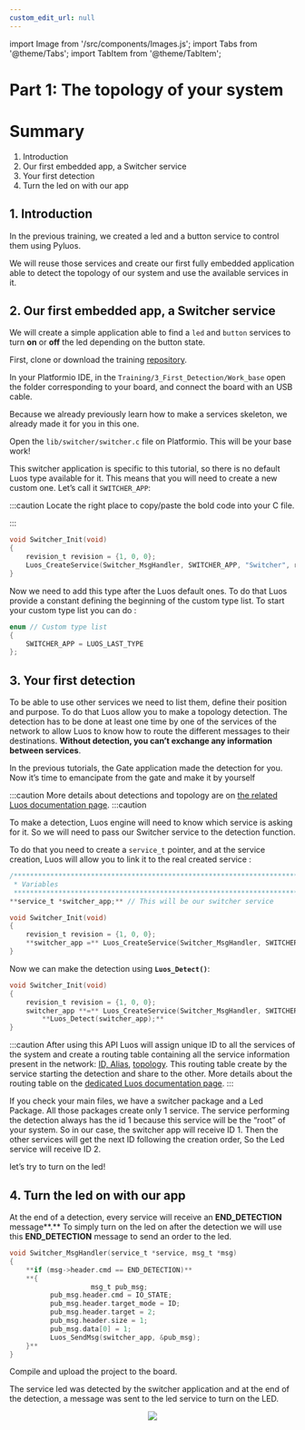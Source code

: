 ```yaml
---
custom_edit_url: null
---
```


import Image from '/src/components/Images.js';
import Tabs from '@theme/Tabs';
import TabItem from '@theme/TabItem';

# Part 1: The topology of your system

# Summary

1. Introduction
2. Our first embedded app, a Switcher service
3. Your first detection
4. Turn the led on with our app

## 1. Introduction

In the previous training, we created a led and a button service to control them using Pyluos.

We will reuse those services and create our first fully embedded application able to detect the topology of our system and use the available services in it.

## 2. Our first embedded app, a Switcher service

We will create a simple application able to find a `led` and `button` services to turn **on** or **off** the led depending on the button state.

First, clone or download the training [repository](https://github.com/Luos-io/Training).

In your Platformio IDE, in the `Training/3_First_Detection/Work_base` open the folder corresponding to your board, and connect the board with an USB cable.

Because we already previously learn how to make a services skeleton, we already made it for you in this one.

Open the `lib/switcher/switcher.c` file on Platformio. This will be your base work!

This switcher application is specific to this tutorial, so there is no default Luos type available for it. This means that you will need to create a new custom one. Let’s call it `SWITCHER_APP`:

:::caution
Locate the right place to copy/paste the bold code into your C file.

:::

```c
void Switcher_Init(void)
{
    revision_t revision = {1, 0, 0};
    Luos_CreateService(Switcher_MsgHandler, SWITCHER_APP, "Switcher", revision);
}
```

Now we need to add this type after the Luos default ones. To do that Luos provide a constant defining the beginning of the custom type list. To start your custom type list you can do :

```c
enum // Custom type list
{
    SWITCHER_APP = LUOS_LAST_TYPE
};
```

## 3. Your first detection

To be able to use other services we need to list them, define their position and purpose. To do that Luos allow you to make a topology detection. The detection has to be done at least one time by one of the services of the network to allow Luos to know how to route the different messages to their destinations. **Without detection, you can’t exchange any information between services**.

In the previous tutorials, the Gate application made the detection for you. Now it’s time to emancipate from the gate and make it by yourself

:::caution
More details about detections and topology are on [the related Luos documentation page](/docs/luos-technology/node/topology).
:::caution

To make a detection, Luos engine will need to know which service is asking for it. So we will need to pass our Switcher service to the detection function.

To do that you need to create a `service_t` pointer, and at the service creation, Luos will allow you to link it to the real created service :

```c
/*******************************************************************************
 * Variables
 ******************************************************************************/
**service_t *switcher_app;** // This will be our switcher service
```

```c
void Switcher_Init(void)
{
    revision_t revision = {1, 0, 0};
    **switcher_app =** Luos_CreateService(Switcher_MsgHandler, SWITCHER_APP, "Switcher", revision);
}
```

Now we can make the detection using **`Luos_Detect()`**:

```c
void Switcher_Init(void)
{
    revision_t revision = {1, 0, 0};
    switcher_app **=** Luos_CreateService(Switcher_MsgHandler, SWITCHER_APP, "Switcher", revision);
		**Luos_Detect(switcher_app);**
}
```

:::caution
After using this API Luos will assign unique ID to all the services of the system and create a routing table containing all the service information present in the network: [ID, Alias](/docs/luos-technology/services/services/), [topology](docs/luos-technology/node/topology/). This routing table create by the service starting the detection and share to the other. More details about the routing table on the [dedicated Luos documentation page](/docs/luos-technology/services/routing-table).
:::

If you check your main files, we have a switcher package and a Led Package. All those packages create only 1 service. The service performing the detection always has the id 1 because this service will be the “root” of your system. So in our case, the switcher app will receive ID 1. Then the other services will get the next ID following the creation order, So the Led service will receive ID 2.

let’s try to turn on the led!

## 4. Turn the led on with our app

At the end of a detection, every service will receive an **END_DETECTION** message**.** To simply turn on the led on after the detection we will use this **END_DETECTION** message to send an order to the led.

```c
void Switcher_MsgHandler(service_t *service, msg_t *msg)
{
    **if (msg->header.cmd == END_DETECTION)**
    **{
					msg_t pub_msg;
          pub_msg.header.cmd = IO_STATE;
          pub_msg.header.target_mode = ID;
          pub_msg.header.target = 2;
          pub_msg.header.size = 1;
          pub_msg.data[0] = 1;
          Luos_SendMsg(switcher_app, &pub_msg);
    }**
}
```

Compile and upload the project to the board.

The service led was detected by the switcher application and at the end of the detection, a message was sent to the led service to turn on the LED.

<div align="center">
  <img src ="https://media.giphy.com/media/KcQ73bfmmsy6lg2RzG/giphy.gif" className="gif_tutorial"/>
</div>
